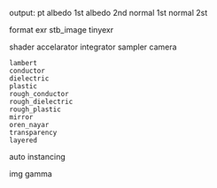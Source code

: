 output:
pt
albedo 1st
albedo 2nd
normal 1st
normal 2st

format
exr
stb_image
tinyexr

shader
accelarator
integrator
sampler
camera




```plain
lambert
conductor
dielectric
plastic
rough_conductor
rough_dielectric
rough_plastic
mirror
oren_nayar
transparency
layered
```

auto instancing

img gamma
